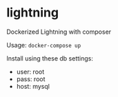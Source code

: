 # lightning
Dockerized Lightning with composer 

Usage:
`docker-compose up`

Install using these db settings:
- user: root
- pass: root
- host: mysql
